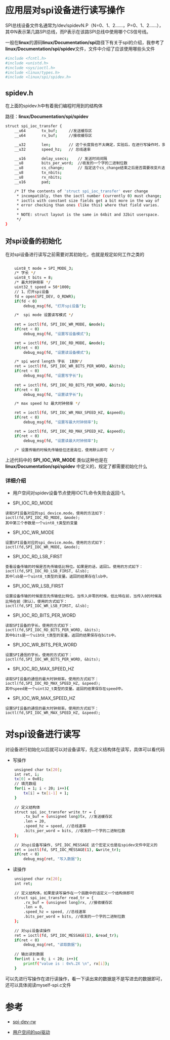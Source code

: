 # 应用层对spi设备进行读写操作

SPI总线设备文件名通常为/dev/spidevN.P（N=0、1、2……，P=0、1、2……），其中N表示第几路SPI总线，而P表示在该路SPI总线中使用哪个CS信号线。

一般在**linux**的源码**linux/Documentation/spi**路径下有关于spi的介绍，我参考了**linux/Documentation/spi/spidev**文件，文件中介绍了应该使用哪些头文件

```bash
#include <fcntl.h>
#include <unistd.h>
#include <sys/ioctl.h>
#include <linux/types.h>
#include <linux/spi/spidev.h>
```

## spidev.h

在上面的spidev.h中有着我们编程时用到的结构体

路径：**linux/Documentation/spi/spidev**

```bash
struct spi_ioc_transfer {
	__u64		tx_buf;   	//发送缓存区
	__u64		rx_buf;   	//接收缓存区

	__u32		len;		// 这个长度我也不太确定，实验后，在进行写操作时，我设置为多少并没有影响，而在读时如果设置为7的话，数组前7位的值都为0，从第8位才可以读取到值
	__u32		speed_hz;	// 总线速率

	__u16		delay_usecs;	// 发送时间间隔
	__u8		bits_per_word;	//收发的一个字的二进制位数
	__u8		cs_change;		// 指定这个cs_change结束之后是否需要改变片选线
	__u8		tx_nbits;
	__u8		rx_nbits;
	__u16		pad;

	/* If the contents of 'struct spi_ioc_transfer' ever change
	 * incompatibly, then the ioctl number (currently 0) must change;
	 * ioctls with constant size fields get a bit more in the way of
	 * error checking than ones (like this) where that field varies.
	 *
	 * NOTE: struct layout is the same in 64bit and 32bit userspace.
	 */
}

```

## 对spi设备的初始化

在对spi设备进行读写之前需要对其初始化，也就是规定如何工作之类的

```bash

	uint8_t mode = SPI_MODE_3;
	/* 字长 */
	uint8_t bits = 8;
	/* 最大时钟频率 */
	uint32_t speed = 50*1000;
	// 1、打开spi设备
	fd = open(SPI_DEV, O_RDWR);
	if(fd < 0)
		debug_msg(fd, "打开spi设备");

	/*	spi mode 设置读写模式 */
	
	ret = ioctl(fd, SPI_IOC_WR_MODE, &mode);
	if(ret < 0)
		debug_msg(fd, "设置写设备模式");

	ret = ioctl(fd, SPI_IOC_RD_MODE, &mode);
	if(ret < 0)
		debug_msg(fd, "设置读设备模式");

	/* spi word length 字长  1到N*/
	ret = ioctl(fd, SPI_IOC_WR_BITS_PER_WORD, &bits);
	if(ret < 0)
		debug_msg(fd, "设置写字长");
	
	ret = ioctl(fd, SPI_IOC_RD_BITS_PER_WORD, &bits);
	if(ret < 0)
		debug_msg(fd, "设置读字长");

	/* max speed hz 最大时钟频率 */

	ret = ioctl(fd, SPI_IOC_WR_MAX_SPEED_HZ, &speed);
	if(ret < 0)
		debug_msg(fd, "设置写最大时钟频率");

	ret = ioctl(fd, SPI_IOC_RD_MAX_SPEED_HZ, &speed);
	if(ret < 0)
		debug_msg(fd, "设置读最大时钟频率");

	/* 设置传输的时候先传输低位还是高位，使用默认即可 */

```

上述代码中的 **SPI_IOC_WR_MODE** 类似这种也是在 **linux/Documentation/spi/spidev** 中定义的，规定了都需要初始化什么

### 详细介绍

- 用户空间对spidev设备节点使用IOCTL命令失败会返回-1。

- SPI_IOC_RD_MODE

```
读取SPI设备对应的spi_device.mode，使用的方法如下：
ioctl(fd,SPI_IOC_RD_MODE, &mode);
其中第三个参数是一个uint8_t类型的变量
```
- SPI_IOC_WR_MODE

```
设置SPI设备对应的spi_device.mode。使用的方式如下：
ioctl(fd,SPI_IOC_WR_MODE, &mode);
```

- SPI_IOC_RD_LSB_FIRST

```
查看设备传输的时候是否先传输低比特位。如果是的话，返回1。使用的方式如下：
ioctl(fd,SPI_IOC_RD_LSB_FIRST, &lsb);
其中lsb是一个uint8_t类型的变量。返回的结果存在lsb中。
```

- SPI_IOC_WR_LSB_FIRST

```
设置设备传输的时候是否先传输低比特位。当传入非零的时候，低比特在前，当传入0的时候高比特在前（默认）。使用的方式如下：
ioctl(fd,SPI_IOC_WR_LSB_FIRST, &lsb);
```

- SPI_IOC_RD_BITS_PER_WORD

```
读取SPI设备的字长。使用的方式如下：
ioctl(fd,SPI_IOC_RD_BITS_PER_WORD, &bits);
其中bits是一个uibt8_t类型的变量。返回的结果保存在bits中。
```

- SPI_IOC_WR_BITS_PER_WORD

```
设置SPI通信的字长。使用的方式如下：
ioctl(fd,SPI_IOC_WR_BITS_PER_WORD, &bits);
```


- SPI_IOC_RD_MAX_SPEED_HZ

```
读取SPI设备的通信的最大时钟频率。使用的方式如下：
ioctl(fd,SPI_IOC_RD_MAX_SPEED_HZ, &speed);
其中speed是一个uint32_t类型的变量。返回的结果保存在speed中。
```

- SPI_IOC_WR_MAX_SPEED_HZ

```
设置SPI设备的通信的最大时钟频率。使用的方式如下：
ioctl(fd,SPI_IOC_WR_MAX_SPEED_HZ, &speed);
```

# 对spi设备进行读写

对设备进行初始化以后就可以对设备读写，先定义结构体在读写，具体可以看代码

- 写操作

```bash
	unsigned char tx[20];
	int ret, i;
	tx[0] = 0x01;
	// 填充数组
	for(i = 1; i < 20; i++){
		tx[i] = tx[i-1] + 1;
	}
	
	// 定义结构体
	struct spi_ioc_transfer write_tr = {
		.tx_buf = (unsigned long)tx, //发送缓存区
		.len = 20,
		.speed_hz = speed, //总线速率
		.bits_per_word = bits, //收发的一个字的二进制位数
	};
	
	// 对spi设备写操作, SPI_IOC_MESSAGE 这个宏定义也是在spidev文件中定义的
	ret = ioctl(fd, SPI_IOC_MESSAGE(1), &write_tr);
	if(ret < 0)
		debug_msg(ret, "写入数据");
```


- 读操作

```bash
	unsigned char rx[20];
	int ret;
	
	// 定义结构体，如果是读写操作在一个函数中的话定义一个结构体即可
	struct spi_ioc_transfer read_tr = {
		.rx_buf = (unsigned long)rx, //接收缓存区
		.len = 0,
		.speed_hz = speed, //总线速率
		.bits_per_word = bits, //收发的一个字的二进制位数
	};
	
	// 对spi设备读操作
	ret = ioctl(fd, SPI_IOC_MESSAGE(1), &read_tr);
	if(ret < 0)
		debug_msg(ret, "读取数据");
	
	// 输出读到数据
	for(int i = 0; i < 20; i++){
		printf("value is : 0x%.2X \n", rx[i]);
	}

```

可以先进行写操作在进行读操作，看一下读出来的数据是不是写进去的数据即可，还可以具体阅读myself-spi.c文件

# 参考

- [spi-dev-rw](https://emcraft.com/stm32f429discovery/accessing-spi-devices-in-linux)

- [用户空间的spi驱动](https://blog.csdn.net/yuanlulu/article/details/6320740)
















